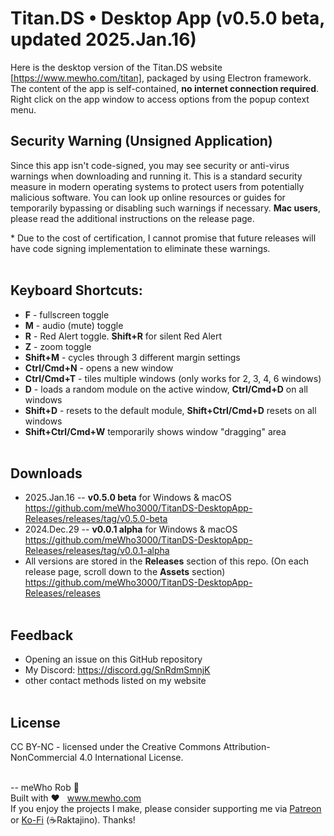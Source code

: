 # Titan.DS • Desktop App (v0.5.0 beta, updated 2025.Jan.16)

Here is the desktop version of the Titan.DS website [https://www.mewho.com/titan], packaged by using Electron framework. The content of the app is self-contained, **no internet connection required**.
Right click on the app window to access options from the popup context menu.


## Security Warning (Unsigned Application)

Since this app isn't code-signed, you may see security or anti-virus warnings when downloading and running it. This is a standard security measure in modern operating systems to protect users from potentially malicious software. You can look up online resources or guides for temporarily bypassing or disabling such warnings if necessary. **Mac users**, please read the additional instructions on the release page.

\* Due to the cost of certification, I cannot promise that future releases will have code signing implementation to eliminate these warnings.
<br><br>


## Keyboard Shortcuts:
* **F** - fullscreen toggle
* **M** - audio (mute) toggle
* **R** - Red Alert toggle. **Shift+R** for silent Red Alert
* **Z** - zoom toggle
* **Shift+M** - cycles through 3 different margin settings
* **Ctrl/Cmd+N** - opens a new window
* **Ctrl/Cmd+T** - tiles multiple windows (only works for 2, 3, 4, 6 windows)
* **D** - loads a random module on the active window, **Ctrl/Cmd+D** on all windows
* **Shift+D** - resets to the default module, **Shift+Ctrl/Cmd+D** resets on all windows
* **Shift+Ctrl/Cmd+W** temporarily shows window "dragging" area
<br><br>

## Downloads
* 2025.Jan.16 -- **v0.5.0 beta** for Windows & macOS<br>https://github.com/meWho3000/TitanDS-DesktopApp-Releases/releases/tag/v0.5.0-beta
* 2024.Dec.29 -- **v0.0.1 alpha** for Windows & macOS<br>https://github.com/meWho3000/TitanDS-DesktopApp-Releases/releases/tag/v0.0.1-alpha
* All versions are stored in the **Releases** section of this repo. (On each release page, scroll down to the **Assets** section)<br>
https://github.com/meWho3000/TitanDS-DesktopApp-Releases/releases
<br><br>



## Feedback

*   Opening an issue on this GitHub repository
*   My Discord: https://discord.gg/SnRdmSmnjK
*   other contact methods listed on my website
<br><br>

## License
CC BY-NC - licensed under the Creative Commons Attribution-NonCommercial 4.0 International License.
<br><br>




-- meWho Rob 🖖<br>
Built with ❤️  &nbsp; www.mewho.com<br>
If you enjoy the projects I make, please consider supporting me via [Patreon](https://www.patreon.com/mewho) or [Ko-Fi](https://ko-fi.com/system47) (☕Raktajino). Thanks!